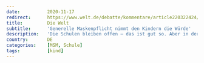```yaml
---
date:          2020-11-17
redirect:      https://www.welt.de/debatte/kommentare/article220322424/Generelle-Maskenpflicht-nimmt-den-Kindern-die-Wuerde.html
title:         Die Welt
subtitle:      'Generelle Maskenpflicht nimmt den Kindern die Würde'
description:   'Die Schulen bleiben offen – das ist gut so. Aber in der Sehnsucht nach Kontrolle über die Pandemie wird spätestens jetzt wieder eine Grenze überschritten: Kinder müssen ihre Maske nun durchgehend tragen – auch auf dem Pausenhof. Das ist verrückt.'
country:       DE
categories:    [MSM, Schule]
tags:          [kind]
---
```

